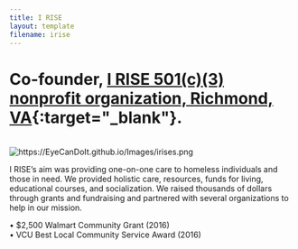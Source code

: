 ```yaml
---
title: I RISE
layout: template
filename: irise
---
```


# Co-founder, [I RISE 501(c)(3) nonprofit organization, Richmond, VA](https://news.vcu.edu/article/on_the_rise_student_organization_helps_homeless_get_back_on_their){:target="_blank"}.

<br>

<img src="https://EyeCanDoIt.github.io/Images/irises.png" alt="https://EyeCanDoIt.github.io/Images/irises.png" loading="lazy"> 

<br>

I RISE’s aim was providing one-on-one care to homeless individuals and those in need. We provided 
holistic care, resources, funds for living, educational courses, and socialization. We raised thousands 
of dollars through grants and fundraising and partnered with several organizations to help in our 
mission. 
<br>

• $2,500 Walmart Community Grant (2016)
<br>
• VCU Best Local Community Service Award (2016)
